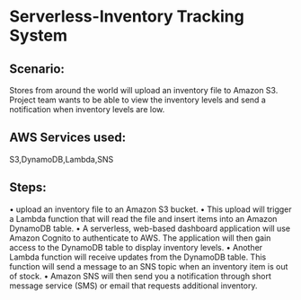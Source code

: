 # Serverless-Inventory Tracking System
## Scenario:
Stores from around the world will upload an inventory file to Amazon S3. 
Project team wants to be able to view the inventory levels and send a notification when inventory levels are low.
## AWS Services used:
S3,DynamoDB,Lambda,SNS
## Steps:
• upload an inventory file to an Amazon S3 bucket.
•	This upload will trigger a Lambda function that will read the file and insert items into an Amazon DynamoDB table.
•	A serverless, web-based dashboard application will use Amazon Cognito to authenticate to AWS. The application will then gain access to the DynamoDB table to display inventory levels.
•	Another Lambda function will receive updates from the DynamoDB table. This function will send a message to an SNS topic when an inventory item is out of stock.
•	Amazon SNS will then send you a notification through short message service (SMS) or email that requests additional inventory.

